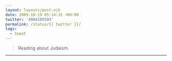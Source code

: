 ```yaml
---
layout: layouts/post.njk
date: 2009-10-19 05:14:31 +00:00
twitter: '4984105593'
permalink: /status/{{ twitter }}/
tags: 
  - tweet
---
```


> Reading about Judaism.

---
